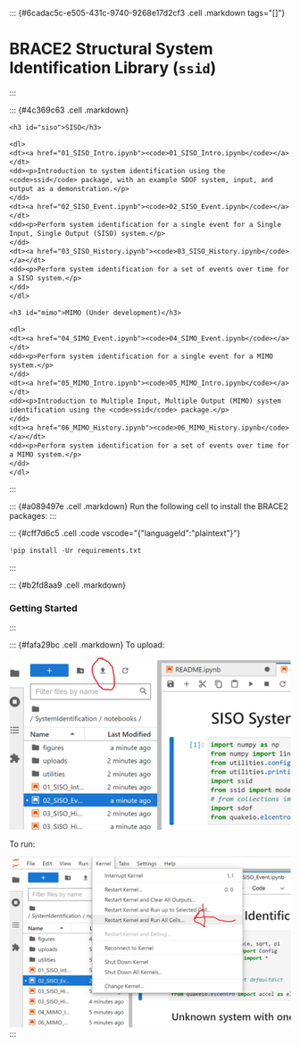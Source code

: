 ::: {#6cadac5c-e505-431c-9740-9268e17d2cf3 .cell .markdown tags="[]"}
# BRACE2 Structural System Identification Library (`ssid`)
:::

::: {#4c369c63 .cell .markdown}
```{=html}
<h3 id="siso">SISO</h3>
```
```{=html}
<dl>
<dt><a href="01_SISO_Intro.ipynb"><code>01_SISO_Intro.ipynb</code></a></dt>
<dd><p>Introduction to system identification using the <code>ssid</code> package, with an example SDOF system, input, and output as a demonstration.</p>
</dd>
<dt><a href="02_SISO_Event.ipynb"><code>02_SISO_Event.ipynb</code></a></dt>
<dd><p>Perform system identification for a single event for a Single Input, Single Output (SISO) system.</p>
</dd>
<dt><a href="03_SISO_History.ipynb"><code>03_SISO_History.ipynb</code></a></dt>
<dd><p>Perform system identification for a set of events over time for a SISO system.</p>
</dd>
</dl>
```
```{=html}
<h3 id="mimo">MIMO (Under development)</h3>
```
```{=html}
<dl>
<dt><a href="04_SIMO_Event.ipynb"><code>04_SIMO_Event.ipynb</code></a></dt>
<dd><p>Perform system identification for a single event for a MIMO system.</p>
</dd>
<dt><a href="05_MIMO_Intro.ipynb"><code>05_MIMO_Intro.ipynb</code></a></dt>
<dd><p>Introduction to Multiple Input, Multiple Output (MIMO) system identification using the <code>ssid</code> package.</p>
</dd>
<dt><a href="06_MIMO_History.ipynb"><code>06_MIMO_History.ipynb</code></a></dt>
<dd><p>Perform system identification for a set of events over time for a MIMO system.</p>
</dd>
</dl>
```
:::

::: {#a089497e .cell .markdown}
Run the following cell to install the BRACE2 packages:
:::

::: {#cff7d6c5 .cell .code vscode="{\"languageId\":\"plaintext\"}"}
``` python
!pip install -Ur requirements.txt
```
:::

::: {#b2fd8aa9 .cell .markdown}
### Getting Started
:::

::: {#fafa29bc .cell .markdown}
To upload:

![Upload button](figures/uploads.png)

To run:

![Run button](figures/run_cells.png)
:::
